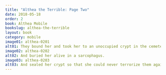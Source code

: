 ```yaml
---
title: "Althea the Terrible: Page Two"
date: 2018-05-18
order: 2
book: Althea Mobile
bookslug: althea-the-terrible
layout: book
category: mobile
image01: althea-0201
alt01: They bound her and took her to an unoccupied crypt in the cemetery.
image02: althea-0202
alt02: And buried her alive in a sarcophagus.
image03: althea-0203
alt03: And sealed her crypt so that she could never terrorize them again.
---
```

